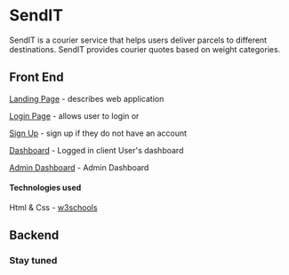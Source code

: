 # SendIT

SendIT is a courier service that helps users deliver parcels to different destinations. SendIT provides courier quotes based on weight categories.

## Front End

[Landing Page](https://patrickf949.github.io/SendIT/Application/ui/) - describes web application

[Login Page](https://patrickf949.github.io/SendIT/Application/ui/login.html) - allows user to login or

[Sign Up](https://patrickf949.github.io/SendIT/Application/ui/signup.html) - sign up if they do not have an account

[Dashboard](https://patrickf949.github.io/SendIT/Application/ui/dashboard.html) - Logged in client User's dashboard

[Admin Dashboard](https://patrickf949.github.io/SendIT/Application/ui/admin_dashboard.html) - Admin Dashboard

#### Technologies used

Html & Css - [w3schools](https://www.w3schools.com/)

## Backend
### Stay tuned